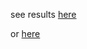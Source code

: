 

see results [here](https://rawcdn.githack.com/stnava/ppmidtiex/9523118f102a57fd074275dd3138e53bb98b42a2/index.html)

or [here](https://htmlpreview.github.io/?https://github.com/stnava/ppmidtiex/blob/main/index.html)

